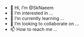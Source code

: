 - 👋 Hi, I’m @SkNaeem
- 👀 I’m interested in ...
- 🌱 I’m currently learning ...
- 💞️ I’m looking to collaborate on ...
- 📫 How to reach me ...

<!---
SkNaeem/SkNaeem is a ✨ special ✨ repository because its `README.md` (this file) appears on your GitHub profile.
You can click the Preview link to take a look at your changes.
--->
